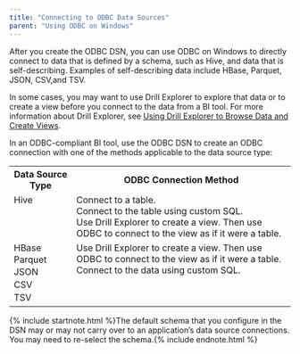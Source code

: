 ```yaml
---
title: "Connecting to ODBC Data Sources"
parent: "Using ODBC on Windows"
---
```

After you create the ODBC DSN, you can use ODBC on Windows to directly connect to data
that is defined by a schema, such as Hive, and data that is self-describing.
Examples of self-describing data include HBase, Parquet, JSON, CSV,and TSV.

In some cases, you may want to use Drill Explorer to explore that data or to
create a view before you connect to the data from a BI tool. For more
information about Drill Explorer, see [Using Drill Explorer to Browse Data and
Create Views](/docs/using-drill-explorer-on-windows).

In an ODBC-compliant BI tool, use the ODBC DSN to create an ODBC connection
with one of the methods applicable to the data source type:

<table ><tbody><tr><th >Data Source Type</th><th >ODBC Connection Method</th></tr><tr><td valign="top">Hive</td><td valign="top">Connect to a table.<br />Connect to the table using custom SQL.<br />Use Drill Explorer to create a view. Then use ODBC to connect to the view as if it were a table.</td></tr><tr><td valign="top">HBase<br /><span style="line-height: 1.4285715;background-color: transparent;">Parquet<br /></span><span style="line-height: 1.4285715;background-color: transparent;">JSON<br /></span><span style="line-height: 1.4285715;background-color: transparent;">CSV<br /></span><span style="line-height: 1.4285715;background-color: transparent;">TSV</span></td><td valign="top">Use Drill Explorer to create a view. Then use ODBC to connect to the view as if it were a table.<br />Connect to the data using custom SQL.</td></tr></tbody></table>
  
{% include startnote.html %}The default schema that you configure in the DSN may or may not carry over to an application’s data source connections. You may need to re-select the schema.{% include endnote.html %}


